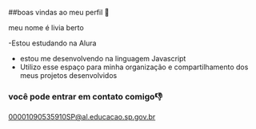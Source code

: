 ##boas vindas ao meu perfil  💙

meu nome é livia berto

-Estou estudando na Alura
- estou me desenvolvendo na linguagem Javascript
- Utilizo esse espaço para minha organização e compartilhamento dos meus projetos desenvolvidos

### você pode entrar em contato comigo👎

00001090535910SP@al.educacao.sp.gov.br
